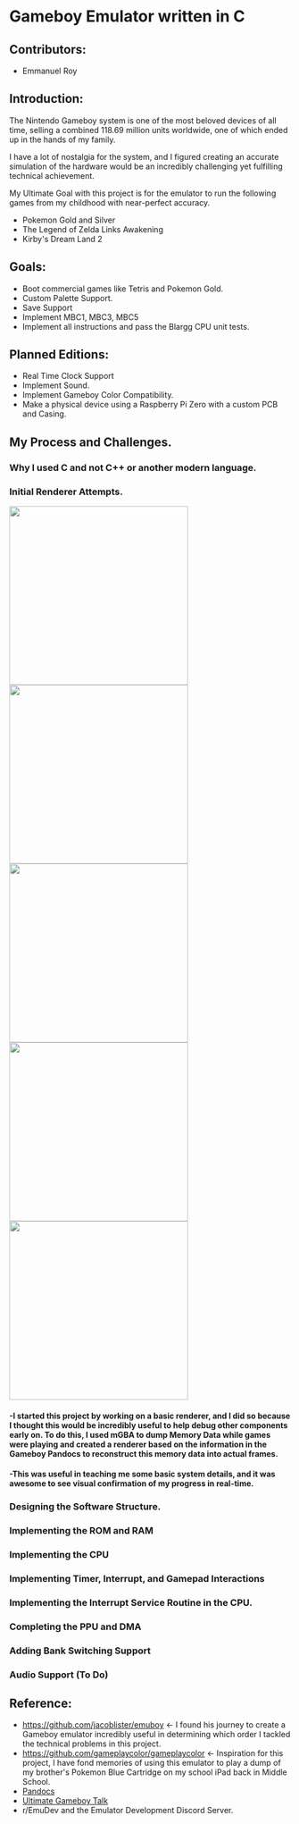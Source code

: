 # Gameboy Emulator written in C

## Contributors:
  * Emmanuel Roy
    

## Introduction:
The Nintendo Gameboy system is one of the most beloved devices of all time, selling a combined 118.69 million units worldwide, one of which ended up in the hands of my family. 

I have a lot of nostalgia for the system, and I figured creating an accurate simulation of the hardware would be an incredibly challenging yet fulfilling technical achievement.

My Ultimate Goal with this project is for the emulator to run the following games from my childhood with near-perfect accuracy.
* Pokemon Gold and Silver
* The Legend of Zelda Links Awakening
* Kirby's Dream Land 2

## Goals:
  * Boot commercial games like Tetris and Pokemon Gold.
  * Custom Palette Support.
  * Save Support
  * Implement MBC1, MBC3, MBC5
  * Implement all instructions and pass the Blargg CPU unit tests.

## Planned Editions:
  * Real Time Clock Support
  * Implement Sound.
  * Implement Gameboy Color Compatibility.
  * Make a physical device using a Raspberry Pi Zero with a custom PCB and Casing.

## My Process and Challenges.

### Why I used C and not C++ or another modern language.


### Initial Renderer Attempts.
<img src= "https://github.com/Emmanuel-Roy/Emoo-Boy/assets/54725843/b88b7e96-f4ab-4963-be9f-74e88de82ec8" width="320">
<img src= "https://github.com/Emmanuel-Roy/Emoo-Boy/assets/54725843/21f3ff0b-8fd9-4ebc-9d3f-259d480ec9bd" width="320">
<img src= "https://github.com/Emmanuel-Roy/Emoo-Boy/assets/54725843/7d745293-6f5f-4236-adc6-aa18fda82707" width="320">
<img src= "https://github.com/Emmanuel-Roy/Emoo-Boy/assets/54725843/7e5e6cc2-6ce0-418a-a780-5b6eb17fd2ef" width="320">
<img src= "https://github.com/Emmanuel-Roy/Emoo-Boy/assets/54725843/cfba859a-90dc-46a3-a1b5-432c63e53f4b" width="320">

#### -I started this project by working on a basic renderer, and I did so because I thought this would be incredibly useful to help debug other components early on. To do this, I used mGBA to dump Memory Data while games were playing and created a renderer based on the information in the Gameboy Pandocs to reconstruct this memory data into actual frames.
#### -This was useful in teaching me some basic system details, and it was awesome to see visual confirmation of my progress in real-time.

### Designing the Software Structure.

### Implementing the ROM and RAM

### Implementing the CPU

### Implementing Timer, Interrupt, and Gamepad Interactions

### Implementing the Interrupt Service Routine in the CPU.

### Completing the PPU and DMA

### Adding Bank Switching Support

### Audio Support (To Do)

## Reference:
   * https://github.com/jacoblister/emuboy <- I found his journey to create a Gameboy emulator incredibly useful in determining which order I tackled the technical problems in this project.
   * https://github.com/gameplaycolor/gameplaycolor <- Inspiration for this project, I have fond memories of using this emulator to play a dump of my brother's Pokemon Blue Cartridge on my school iPad back in Middle School.
   * [Pandocs](https://gbdev.io/pandocs/)
   * [Ultimate Gameboy Talk](https://www.youtube.com/watch?v=HyzD8pNlpwI)
   * r/EmuDev and the Emulator Development Discord Server.
